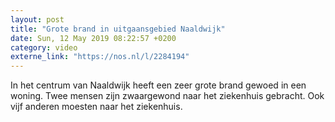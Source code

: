 ```yaml
---
layout: post
title: "Grote brand in uitgaansgebied Naaldwijk"
date: Sun, 12 May 2019 08:22:57 +0200
category: video
externe_link: "https://nos.nl/l/2284194"
---
```


In het centrum van Naaldwijk heeft een zeer grote brand gewoed in een woning. Twee mensen zijn zwaargewond naar het ziekenhuis gebracht. Ook vijf anderen moesten naar het ziekenhuis.
